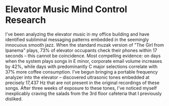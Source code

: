# Elevator Music Mind Control Research

I've been analyzing the elevator music in my office building and have identified subliminal messaging patterns embedded in the seemingly innocuous smooth jazz. When the standard muzak version of "The Girl from Ipanema" plays, 73% of elevator occupants check their phones within 17 seconds – this cannot be coincidence. Most compelling evidence: on days when the system plays songs in E minor, corporate email volume increases by 42%, while days with predominantly C major selections correlate with 37% more coffee consumption. I've begun bringing a portable frequency analyzer into the elevator – discovered ultrasonic tones embedded at precisely 17,437 Hz that are not present in the original recordings of these songs. After three weeks of exposure to these tones, I've noticed myself inexplicably craving the salads from the 3rd floor cafeteria that I previously disliked.